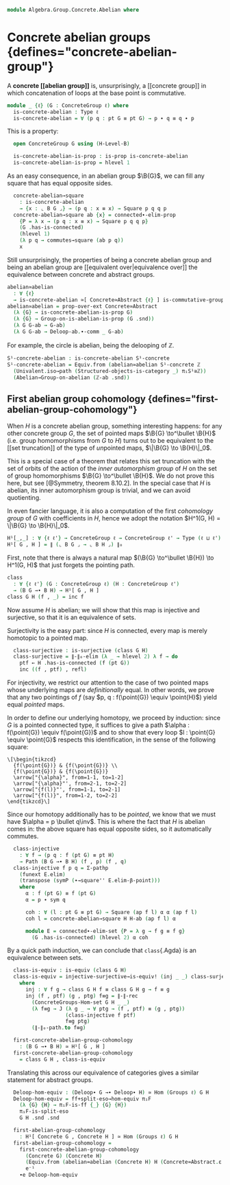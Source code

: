 <!--
```agda
open import 1Lab.Path.Reasoning
open import 1Lab.Prelude

open import Algebra.Group.Instances.Integers
open import Algebra.Group.Cat.Base
open import Algebra.Group.Concrete
open import Algebra.Group.Ab

open import Cat.Functor.Equivalence
open import Cat.Univalent
open import Cat.Morphism

open import Data.Set.Truncation

open import Homotopy.Space.Delooping
open import Homotopy.Connectedness
open import Homotopy.Space.Circle

open ConcreteGroup
```
-->

```agda
module Algebra.Group.Concrete.Abelian where
```

# Concrete abelian groups {defines="concrete-abelian-group"}

A **concrete [[abelian group]]** is, unsurprisingly, a [[concrete group]] in which
concatenation of loops at the base point is commutative.

```agda
module _ {ℓ} (G : ConcreteGroup ℓ) where
  is-concrete-abelian : Type ℓ
  is-concrete-abelian = ∀ (p q : pt G ≡ pt G) → p ∙ q ≡ q ∙ p
```

This is a property:

```agda
  open ConcreteGroup G using (H-Level-B)

  is-concrete-abelian-is-prop : is-prop is-concrete-abelian
  is-concrete-abelian-is-prop = hlevel 1
```

As an easy consequence, in an abelian group $\B{G}$, we can fill any square
that has equal opposite sides.

```agda
  concrete-abelian→square
    : is-concrete-abelian
    → {x : ⌞ B G ⌟} → (p q : x ≡ x) → Square p q q p
  concrete-abelian→square ab {x} = connected∙-elim-prop
    {P = λ x → (p q : x ≡ x) → Square p q q p}
    (G .has-is-connected)
    (hlevel 1)
    (λ p q → commutes→square (ab p q))
    x
```

Still unsurprisingly, the properties of being a concrete abelian group
and being an abelian group are [[equivalent over|equivalence over]]
the equivalence between concrete and abstract groups.

```agda
abelian≃abelian
  : ∀ {ℓ}
  → is-concrete-abelian ≃[ Concrete≃Abstract {ℓ} ] is-commutative-group
abelian≃abelian = prop-over-ext Concrete≃Abstract
  (λ {G} → is-concrete-abelian-is-prop G)
  (λ {G} → Group-on-is-abelian-is-prop (G .snd))
  (λ G G-ab → G-ab)
  (λ G G-ab → Deloop-ab.∙-comm _ G-ab)
```

For example, the circle is abelian, being the delooping of $\mathbb{Z}$.

```agda
S¹-concrete-abelian : is-concrete-abelian S¹-concrete
S¹-concrete-abelian = Equiv.from (abelian≃abelian S¹-concrete ℤ
  (Univalent.iso→path (Structured-objects-is-category _) π₁S¹≅ℤ))
  (Abelian→Group-on-abelian (ℤ-ab .snd))
```

## First abelian group cohomology {defines="first-abelian-group-cohomology"}

When $H$ is a concrete abelian group, something interesting happens: for any
other concrete group $G$, the set of pointed maps $\B{G} \to^\bullet \B{H}$ (i.e.
group homomorphisms from $G$ to $H$) turns out to be equivalent to the
[[set truncation]] of the type of *un*pointed maps, $\|\B{G} \to \B{H}\|_0$.

This is a special case of a theorem that relates this set truncation with the set
of orbits of the action of the *inner automorphism group* of $H$ on the set of group
homomorphisms $\B{G} \to^\bullet \B{H}$. We do not prove this here, but see
[@Symmetry, theorem 8.10.2]. In the special case that $H$ is abelian, its inner
automorphism group is trivial, and we can avoid quotienting.

In even fancier language, it is also a computation of the first *cohomology group*
of $G$ with coefficients in $H$, hence we adopt the notation
$H^1(G, H) = \|\B{G} \to \B{H}\|_0$.

```agda
H¹[_,_] : ∀ {ℓ ℓ'} → ConcreteGroup ℓ → ConcreteGroup ℓ' → Type (ℓ ⊔ ℓ')
H¹[ G , H ] = ∥ (⌞ B G ⌟ → ⌞ B H ⌟) ∥₀
```

First, note that there is always a natural map $(\B{G} \to^\bullet \B{H}) \to
H^1(G, H)$ that just forgets the pointing path.

```agda
class
  : ∀ {ℓ ℓ'} (G : ConcreteGroup ℓ) (H : ConcreteGroup ℓ')
  → (B G →∙ B H) → H¹[ G , H ]
class G H (f , _) = inc f
```

Now assume $H$ is abelian; we will show that this map is injective and surjective,
so that it is an equivalence of sets.

<!--
```agda
module _ {ℓ ℓ'}
  (G : ConcreteGroup ℓ)
  (H : ConcreteGroup ℓ') (H-ab : is-concrete-abelian H)
  where
  open ConcreteGroup H using (H-Level-B)
```
-->

Surjectivity is the easy part: since $H$ is connected, every map is merely
homotopic to a pointed map.

```agda
  class-surjective : is-surjective (class G H)
  class-surjective = ∥-∥₀-elim (λ _ → hlevel 2) λ f → do
    ptf ← H .has-is-connected (f (pt G))
    inc ((f , ptf) , refl)
```

For injectivity, we restrict our attention to the case of two pointed maps whose
underlying maps are *definitionally* equal. In other words, we prove that any
two pointings of $f$ (say $p, q : f(\point{G}) \equiv \point{H}$) yield
equal *pointed* maps.

In order to define our underlying homotopy, we proceed by induction: since
$G$ is a pointed connected type, it suffices to give a path $\alpha :
f(\point{G}) \equiv f(\point{G})$ and to show that every loop $l : \point{G}
\equiv \point{G}$ respects this identification, in the sense of the
following square:

~~~{.quiver}
\[\begin{tikzcd}
  {f(\point{G})} & {f(\point{G})} \\
  {f(\point{G})} & {f(\point{G})}
  \arrow["{\alpha}", from=1-1, to=1-2]
  \arrow["{\alpha}"', from=2-1, to=2-2]
  \arrow["{f(l)}"', from=1-1, to=2-1]
  \arrow["{f(l)}", from=1-2, to=2-2]
\end{tikzcd}\]
~~~

Since our homotopy additionally has to be *pointed*, we know that we must have
$\alpha = p \bullet q\inv$. This is where the fact that $H$ is abelian
comes in: the above square has equal opposite sides, so it automatically commutes.

```agda
  class-injective
    : ∀ f → (p q : f (pt G) ≡ pt H)
    → Path (B G →∙ B H) (f , p) (f , q)
  class-injective f p q = Σ-pathp
    (funext E.elim)
    (transpose (symP (∙→square'' E.elim-β-point)))
    where
      α : f (pt G) ≡ f (pt G)
      α = p ∙ sym q

      coh : ∀ (l : pt G ≡ pt G) → Square (ap f l) α α (ap f l)
      coh l = concrete-abelian→square H H-ab (ap f l) α

      module E = connected∙-elim-set {P = λ g → f g ≡ f g}
        (G .has-is-connected) (hlevel 2) α coh
```

By a quick path induction, we can conclude that `class`{.Agda} is an equivalence
between sets.

```agda
  class-is-equiv : is-equiv (class G H)
  class-is-equiv = injective-surjective→is-equiv! (inj _ _) class-surjective
    where
      inj : ∀ f g → class G H f ≡ class G H g → f ≡ g
      inj (f , ptf) (g , ptg) f≡g = ∥-∥-rec
        (ConcreteGroups-Hom-set G H _ _)
        (λ f≡g → J (λ g _ → ∀ ptg → (f , ptf) ≡ (g , ptg))
                   (class-injective f ptf)
                   f≡g ptg)
        (∥-∥₀-path.to f≡g)

  first-concrete-abelian-group-cohomology
    : (B G →∙ B H) ≃ H¹[ G , H ]
  first-concrete-abelian-group-cohomology
    = class G H , class-is-equiv
```

Translating this across our equivalence of categories gives a similar statement
for abstract groups.

<!--
```agda
module _ {ℓ}
  (G : Group ℓ)
  (H : Group ℓ) (H-ab : is-commutative-group H)
  where
```
-->

```agda
  Deloop-hom-equiv : (Deloop∙ G →∙ Deloop∙ H) ≃ Hom (Groups ℓ) G H
  Deloop-hom-equiv = ff+split-eso→hom-equiv π₁F
    (λ {G} {H} → π₁F-is-ff {_} {G} {H})
    π₁F-is-split-eso
    G H .snd .snd

  first-abelian-group-cohomology
    : H¹[ Concrete G , Concrete H ] ≃ Hom (Groups ℓ) G H
  first-abelian-group-cohomology =
    first-concrete-abelian-group-cohomology
      (Concrete G) (Concrete H)
      (Equiv.from (abelian≃abelian (Concrete H) H (Concrete≃Abstract.ε H)) H-ab)
      e⁻¹
    ∙e Deloop-hom-equiv
```
